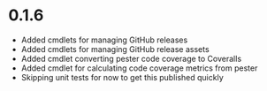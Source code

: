 # 0.1.6

- Added cmdlets for managing GitHub releases
- Added cmdlets for managing GitHub release assets
- Added cmdlet converting pester code coverage to Coveralls
- Added cmdlet for calculating code coverage metrics from pester
- Skipping unit tests for now to get this published quickly